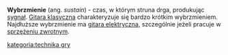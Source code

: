 **Wybrzmienie** (ang. *sustain*) - czas, w którym struna drga,
produkując [sygnał](sygnał "wikilink"). [Gitara
klasyczna](Gitara_klasyczna "wikilink") charakteryzuje się bardzo
krótkim wybrzmieniem. Najdłuższe wybrzmienie ma [gitara
elektryczna](gitara_elektryczna "wikilink"), szczególnie jeżeli pracuje
w [sprzężeniu zwrotnym](sprzężenie_zwrotne "wikilink").

[kategoria:technika gry](kategoria:technika_gry "wikilink")